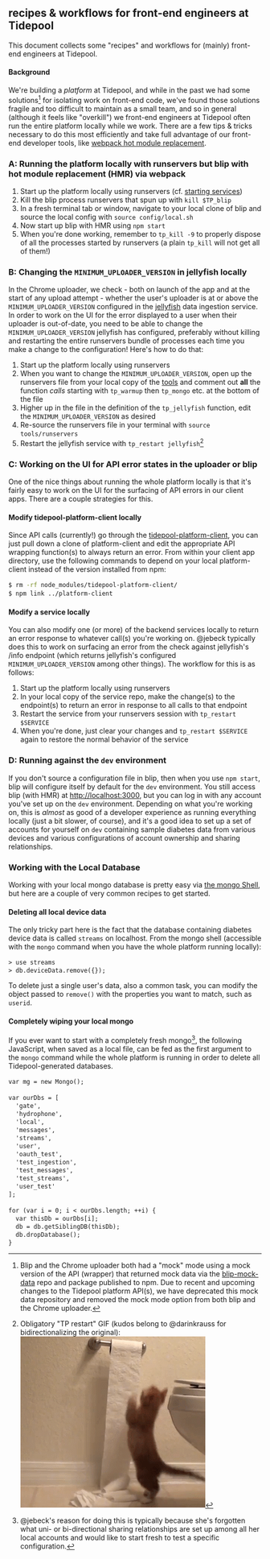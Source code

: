 ## recipes & workflows for front-end engineers at Tidepool

This document collects some "recipes" and workflows for (mainly) front-end engineers at Tidepool.

#### Background

We're building a *platform* at Tidepool, and while in the past we had some solutions[^1] for isolating work on front-end code, we've found those solutions fragile and too difficult to maintain as a small team, and so in general (although it feels like "overkill") we front-end engineers at Tidepool often run the entire platform locally while we work. There are a few tips & tricks necessary to do this most efficiently and take full advantage of our front-end developer tools, like [webpack hot module replacement](https://github.com/webpack/docs/wiki/hot-module-replacement-with-webpack 'GitHub: webpack wiki on HMR').

### A: Running the platform locally with runservers but blip with hot module replacement (HMR) via webpack

1. Start up the platform locally using runservers (cf. [starting services](http://developer.tidepool.io/starting-up-services/ 'Tidepool Developer Portal: Starting Services'))
1. Kill the blip process runservers that spun up with `kill $TP_blip`
1. In a fresh terminal tab or window, navigate to your local clone of blip and source the local config with `source config/local.sh`
1. Now start up blip with HMR using `npm start`
1. When you're done working, remember to `tp_kill -9` to properly dispose of all the processes started by runservers (a plain `tp_kill` will not get all of them!)

### B: Changing the `MINIMUM_UPLOADER_VERSION` in jellyfish locally

In the Chrome uploader, we check - both on launch of the app and at the start of any upload attempt - whether the user's uploader is at or above the `MINIMUM_UPLOADER_VERSION` configured in the [jellyfish](https://github.com/tidepool-org/jellyfish 'Tidepool on GitHub: jellyfish') data ingestion service. In order to work on the UI for the error displayed to a user when their uploader is out-of-date, you need to be able to change the `MINIMUM_UPLOADER_VERSION` jellyfish has configured, preferably without killing and restarting the entire runservers bundle of processes each time you make a change to the configuration! Here's how to do that:

1. Start up the platform locally using runservers
1. When you want to change the `MINIMUM_UPLOADER_VERSION`, open up the runservers file from your local copy of the [tools](https://github.com/tidepool-org/tools 'Tidepool on GitHub: tools') and comment out **all** the function *calls* starting with `tp_warmup` then `tp_mongo` etc. at the bottom of the file
1. Higher up in the file in the definition of the `tp_jellyfish` function, edit the `MINIMUM_UPLOADER_VERSION` as desired
1. Re-source the runservers file in your terminal with `source tools/runservers`
1. Restart the jellyfish service with `tp_restart jellyfish`[^2]

### C: Working on the UI for API error states in the uploader or blip

One of the nice things about running the whole platform locally is that it's fairly easy to work on the UI for the surfacing of API errors in our client apps. There are a couple strategies for this.

#### Modify tidepool-platform-client locally

Since API calls (currently!) go through the [tidepool-platform-client](https://github.com/tidepool-org/platform-client 'Tidepool on GitHub: platform-client'), you can just pull down a clone of platform-client and edit the appropriate API wrapping function(s) to always return an error. From within your client app directory, use the following commands to depend on your local platform-client instead of the version installed from npm:

```bash
$ rm -rf node_modules/tidepool-platform-client/
$ npm link ../platform-client
```

#### Modify a service locally

You can also modify one (or more) of the backend services locally to return an error response to whatever call(s) you're working on. @jebeck typically does this to work on surfacing an error from the check against jellyfish's /info endpoint (which returns jellyfish's configured `MINIMUM_UPLOADER_VERSION` among other things). The workflow for this is as follows:

1. Start up the platform locally using runservers
1. In your local copy of the service repo, make the change(s) to the endpoint(s) to return an error in response to all calls to that endpoint
1. Restart the service from your runservers session with `tp_restart $SERVICE`
1. When you're done, just clear your changes and `tp_restart $SERVICE` again to restore the normal behavior of the service

### D: Running against the `dev` environment

If you don't source a configuration file in blip, then when you use `npm start`, blip will configure itself by default for the `dev` environment. You still access blip (with HMR) at [http://localhost:3000](http://localhost:3000), but you can log in with any account you've set up on the `dev` environment. Depending on what you're working on, this is *almost* as good of a developer experience as running everything locally (just a bit slower, of course), and it's a good idea to set up a set of accounts for yourself on `dev` containing sample diabetes data from various devices and various configurations of account ownership and sharing relationships.

[^1]: Blip and the Chrome uploader both had a "mock" mode using a mock version of the API (wrapper) that returned mock data via the [blip-mock-data](https://github.com/tidepool-org/blip-mock-data 'Tidepool on GitHub: blip-mock-data') repo and package published to npm. Due to recent and upcoming changes to the Tidepool platform API(s), we have deprecated this mock data repository and removed the mock mode option from both blip and the Chrome uploader.

[^2]: Obligatory "TP restart" GIF (kudos belong to @darinkrauss for bidirectionalizing the original): ![the `tp_restart` kitty](../images/tp_restart-kitty.gif)

### Working with the Local Database

Working with your local mongo database is pretty easy via [the mongo Shell](https://docs.mongodb.org/manual/reference/mongo-shell/ 'mongo Shell Quick Reference'), but here are a couple of very common recipes to get started.

#### Deleting all local device data

The only tricky part here is the fact that the database containing diabetes device data is called `streams` on localhost. From the mongo shell (accessible with the `mongo` command when you have the whole platform running locally):

```mongo
> use streams
> db.deviceData.remove({});
```

To delete just a single user's data, also a common task, you can modify the object passed to `remove()` with the properties you want to match, such as `userid`.

#### Completely wiping your local mongo

If you ever want to start with a completely fresh mongo[^3], the following JavaScript, when saved as a local file, can be fed as the first argument to the `mongo` command while the whole platform is running in order to delete all Tidepool-generated databases.

```mongo
var mg = new Mongo();

var ourDbs = [
  'gate',
  'hydrophone',
  'local',
  'messages',
  'streams',
  'user',
  'oauth_test',
  'test_ingestion',
  'test_messages',
  'test_streams',
  'user_test'
];

for (var i = 0; i < ourDbs.length; ++i) {
  var thisDb = ourDbs[i];
  db = db.getSiblingDB(thisDb);
  db.dropDatabase();
}
```

[^3]: @jebeck's reason for doing this is typically because she's forgotten what uni- or bi-directional sharing relationships are set up among all her local accounts and would like to start fresh to test a specific configuration.
